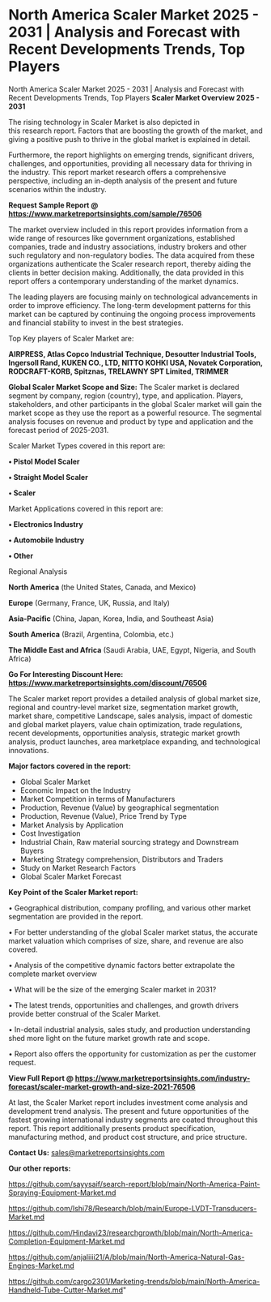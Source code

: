 # North America Scaler Market 2025 - 2031 | Analysis and Forecast with Recent Developments Trends, Top Players
 North America Scaler Market 2025 - 2031 | Analysis and Forecast with Recent Developments Trends, Top Players
<Strong> Scaler Market Overview 2025 - 2031</strong>

The rising technology in Scaler Market is also depicted in this research report. Factors that are boosting the growth of the market, and giving a positive push to thrive in the global market is explained in detail.

Furthermore, the report highlights on emerging trends, significant drivers, challenges, and opportunities, providing all necessary data for thriving in the industry. This report market research offers a comprehensive perspective, including an in-depth analysis of the present and future scenarios within the industry.

<strong>Request Sample Report @ <a href=https://www.marketreportsinsights.com/sample/76506>https://www.marketreportsinsights.com/sample/76506</a></strong>

The market overview included in this report provides information from a wide range of resources like government organizations, established companies, trade and industry associations, industry brokers and other such regulatory and non-regulatory bodies. The data acquired from these organizations authenticate the Scaler research report, thereby aiding the clients in better decision making. Additionally, the data provided in this report offers a contemporary understanding of the market dynamics.

The leading players are focusing mainly on technological advancements in order to improve efficiency. The long-term development patterns for this market can be captured by continuing the ongoing process improvements and financial stability to invest in the best strategies.

Top Key players of Scaler Market are:

<strong>AIRPRESS, Atlas Copco Industrial Technique, Desoutter Industrial Tools, Ingersoll Rand, KUKEN CO., LTD, NITTO KOHKI USA, Novatek Corporation, RODCRAFT-KORB, Spitznas, TRELAWNY SPT Limited, TRIMMER</strong>

<strong><b>Global Scaler Market Scope and Size:</b></strong>
The Scaler market is declared segment by company, region (country), type, and application. Players, stakeholders, and other participants in the global Scaler market will gain the market scope as they use the report as a powerful resource. The segmental analysis focuses on revenue and product by type and application and the forecast period of 2025-2031.

Scaler Market Types covered in this report are:

<strong>• Pistol Model Scaler

• Straight Model Scaler

• Scaler</strong>

Market Applications covered in this report are:

<strong>• Electronics Industry

• Automobile Industry

• Other</strong> 

Regional Analysis

<strong>North America</strong> (the United States, Canada, and Mexico)

<strong>Europe</strong> (Germany, France, UK, Russia, and Italy)

<strong>Asia-Pacific</strong> (China, Japan, Korea, India, and Southeast Asia)

<strong>South America</strong> (Brazil, Argentina, Colombia, etc.)

<strong>The Middle East and Africa</strong> (Saudi Arabia, UAE, Egypt, Nigeria, and South Africa)

<strong>Go For Interesting Discount Here: <a href=https://www.marketreportsinsights.com/discount/76506>https://www.marketreportsinsights.com/discount/76506</a></strong>

The Scaler market report provides a detailed analysis of global market size, regional and country-level market size, segmentation market growth, market share, competitive Landscape, sales analysis, impact of domestic and global market players, value chain optimization, trade regulations, recent developments, opportunities analysis, strategic market growth analysis, product launches, area marketplace expanding, and technological innovations.

<strong><b>Major factors covered in the report:</b></strong>
<ul>
  <li>Global Scaler Market </li>
  <li>Economic Impact on the Industry</li>
  <li>Market Competition in terms of Manufacturers</li>
  <li>Production, Revenue (Value) by geographical segmentation</li>
  <li>Production, Revenue (Value), Price Trend by Type</li>
  <li>Market Analysis by Application</li>
  <li>Cost Investigation</li>
  <li>Industrial Chain, Raw material sourcing strategy and Downstream Buyers</li>
  <li>Marketing Strategy comprehension, Distributors and Traders</li>
  <li>Study on Market Research Factors</li>
  <li>Global Scaler Market Forecast</li>
</ul>

<strong><b>Key Point of the Scaler Market report:</b></strong>

• Geographical distribution, company profiling, and various other market segmentation are provided in the report.

• For better understanding of the global Scaler market status, the accurate market valuation which comprises of size, share, and revenue are also covered.

• Analysis of the competitive dynamic factors better extrapolate the complete market overview

• What will be the size of the emerging Scaler market in 2031?

• The latest trends, opportunities and challenges, and growth drivers provide better construal of the Scaler Market.

• In-detail industrial analysis, sales study, and production understanding shed more light on the future market growth rate and scope.

• Report also offers the opportunity for customization as per the customer request.

<strong><b>View Full Report @ <a href=https://www.marketreportsinsights.com/industry-forecast/scaler-market-growth-and-size-2021-76506>https://www.marketreportsinsights.com/industry-forecast/scaler-market-growth-and-size-2021-76506</a></b></strong>


At last, the Scaler Market report includes investment come analysis and development trend analysis. The present and future opportunities of the fastest growing international industry segments are coated throughout this report. This report additionally presents product specification, manufacturing method, and product cost structure, and price structure.

<strong>Contact Us:</strong>
sales@marketreportsinsights.com

<strong>Our other reports:</strong>

<a href=https://github.com/sayysaif/search-report/blob/main/North-America-Paint-Spraying-Equipment-Market.md>https://github.com/sayysaif/search-report/blob/main/North-America-Paint-Spraying-Equipment-Market.md</a>

<a href=https://github.com/Ishi78/Research/blob/main/Europe-LVDT-Transducers-Market.md>https://github.com/Ishi78/Research/blob/main/Europe-LVDT-Transducers-Market.md</a>

<a href=https://github.com/Hindavi23/researchgrowth/blob/main/North-America-Completion-Equipment-Market.md>https://github.com/Hindavi23/researchgrowth/blob/main/North-America-Completion-Equipment-Market.md</a>

<a href=https://github.com/anjaliiii21/A/blob/main/North-America-Natural-Gas-Engines-Market.md>https://github.com/anjaliiii21/A/blob/main/North-America-Natural-Gas-Engines-Market.md</a>

<a href=https://github.com/cargo2301/Marketing-trends/blob/main/North-America-Handheld-Tube-Cutter-Market.md>https://github.com/cargo2301/Marketing-trends/blob/main/North-America-Handheld-Tube-Cutter-Market.md</a>"
